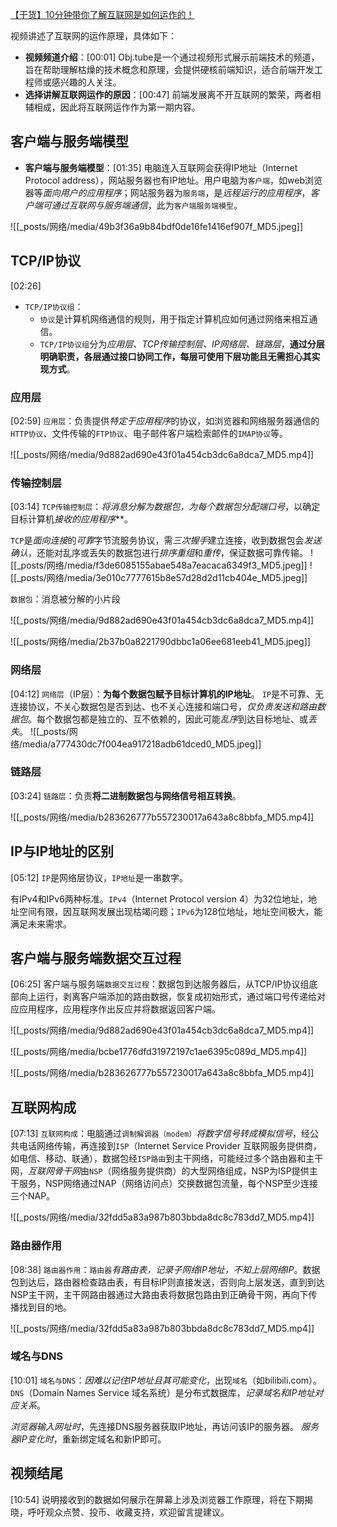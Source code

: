 [【干货】10分钟带你了解互联网是如何运作的！](https://www.bilibili.com/video/BV1Rz4y197Jd/?share_source=copy_web&vd_source=9c1e19a73fa7bd23bb37aa8d7467d862)


视频讲述了互联网的运作原理，具体如下：
- **视频频道介绍**：[00:01] Obj.tube是一个通过视频形式展示前端技术的频道，旨在帮助理解枯燥的技术概念和原理，会提供硬核前端知识，适合前端开发工程师或感兴趣的人关注。
- **选择讲解互联网运作的原因**：[00:47] 前端发展离不开互联网的繁荣，两者相辅相成，因此将互联网运作作为第一期内容。

## 客户端与服务端模型
- **客户端与服务端模型**：[01:35] 电脑连入互联网会获得IP地址（Internet Protocol address），网站服务器也有IP地址。用户电脑为`客户端`，如web浏览器等*面向用户的应用程序*；网站服务器为`服务端`，是*远程运行的应用程序*，*客户端可通过互联网与服务端通信*，此为`客户端服务端模型`。

![[_posts/网络/media/49b3f36a9b84bdf0de16fe1416ef907f_MD5.jpeg]]

## TCP/IP协议
[02:26] 
- `TCP/IP协议组`：
	- `协议`是计算机网络通信的规则，用于指定计算机应如何通过网络来相互通信。
	- `TCP/IP协议组`分为*应用层、TCP传输控制层、IP网络层、链路层*，**通过分层明确职责，各层通过接口协同工作，每层可使用下层功能且无需担心其实现方式**。

### 应用层
[02:59]
`应用层`：负责提供*特定于应用程序*的协议，如浏览器和网络服务器通信的`HTTP协议`、文件传输的`FTP协议`、电子邮件客户端检索邮件的`IMAP协议`等。

![[_posts/网络/media/9d882ad690e43f01a454cb3dc6a8dca7_MD5.mp4]]


### 传输控制层
[03:14]
`TCP传输控制层`：***将消息分解为数据包*，为每个数据包*分配端口号*，以确定目标计算机*接收的应用程序***。

`TCP`是*面向连接*的*可靠*字节流服务协议，需*三次握手*建立连接，收到数据包会*发送确认*，还能对乱序或丢失的数据包进行*排序重组*和*重传*，保证数据可靠传输。
![[_posts/网络/media/f3de6085155abae548a7eacaca6349f3_MD5.jpeg]]
![[_posts/网络/media/3e010c7777615b8e57d28d2d11cb404e_MD5.jpeg]]


`数据包`：消息被分解的小片段

![[_posts/网络/media/9d882ad690e43f01a454cb3dc6a8dca7_MD5.mp4]]

![[_posts/网络/media/2b37b0a8221790dbbc1a06ee681eeb41_MD5.jpeg]]

### 网络层
[04:12] 
`网络层`（IP层）：**为每个数据包赋予目标计算机的IP地址**。
`IP`是不可靠、无连接协议，不关心数据包是否到达、也不关心连接和端口号，*仅负责发送和路由数据包*。每个数据包都是独立的、互不依赖的，因此可能*乱序*到达目标地址、或*丢失*。
![[_posts/网络/media/a777430dc7f004ea917218adb61dced0_MD5.jpeg]]


### 链路层
[03:24] 
`链路层`：负责**将二进制数据包与网络信号相互转换**。

![[_posts/网络/media/b283626777b557230017a643a8c8bbfa_MD5.mp4]]


## IP与IP地址的区别
[05:12] 
`IP`是网络层协议，`IP地址`是一串数字。

有IPv4和IPv6两种标准。`IPv4`（Internet Protocol version 4）为32位地址，地址空间有限，因互联网发展出现枯竭问题；`IPv6`为128位地址，地址空间极大，能满足未来需求。

## 客户端与服务端数据交互过程
[06:25] 
客户端与服务端`数据交互过程`：数据包到达服务器后，从TCP/IP协议组底部向上运行，剥离客户端添加的路由数据，恢复成初始形式，通过端口号传递给对应应用程序，应用程序作出反应并将数据返回客户端。

![[_posts/网络/media/9d882ad690e43f01a454cb3dc6a8dca7_MD5.mp4]]

![[_posts/网络/media/bcbe1776dfd31972197c1ae6395c089d_MD5.mp4]]

![[_posts/网络/media/b283626777b557230017a643a8c8bbfa_MD5.mp4]]

## 互联网构成
[07:13] 
`互联网构成`：电脑通过`调制解调器（modem）`*将数字信号转成模拟信号*，经公共电话网络传输，再连接到`ISP`（Internet Service Provider 互联网服务提供商，如电信、移动、联通），数据包经`ISP路由`到主干网络，可能经过多个路由器和主干网，*互联网骨干网*由`NSP`（网络服务提供商）的大型网络组成，NSP为ISP提供主干服务，NSP网络通过NAP（网络访问点）交换数据包流量，每个NSP至少连接三个NAP。

![[_posts/网络/media/32fdd5a83a987b803bbda8dc8c783dd7_MD5.mp4]]


### 路由器作用
[08:38] 
`路由器作用`：`路由器`*有路由表，记录子网络IP地址，不知上层网络IP*。数据包到达后，路由器检查路由表，有目标IP则直接发送，否则向上层发送，直到到达NSP主干网，主干网路由器通过大路由表将数据包路由到正确骨干网，再向下传播找到目的地。

![[_posts/网络/media/32fdd5a83a987b803bbda8dc8c783dd7_MD5.mp4]]

### 域名与DNS
[10:01] 
`域名与DNS`：*因难以记住IP地址且其可能变化*，出现`域名`（如bilibili.com）。`DNS`（Domain Names Service 域名系统）是分布式数据库，*记录域名和IP地址对应关系*。

*浏览器输入网址时*，先连接DNS服务器获取IP地址，再访问该IP的服务器。
*服务器IP变化时*，重新绑定域名和新IP即可。

## 视频结尾
[10:54] 
说明接收到的数据如何展示在屏幕上涉及浏览器工作原理，将在下期揭晓，呼吁观众点赞、投币、收藏支持，欢迎留言提建议。